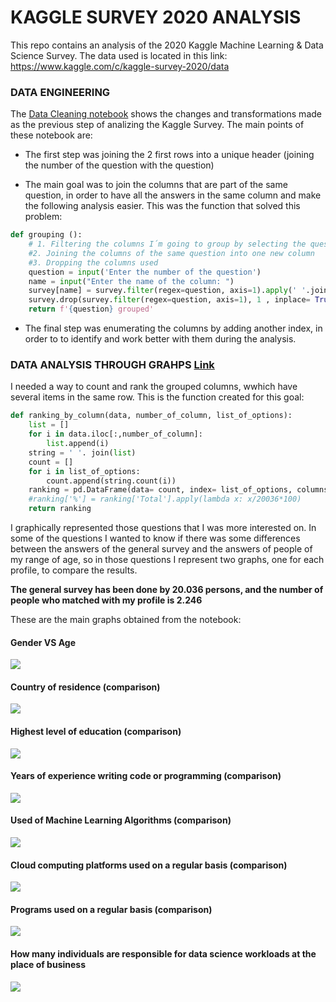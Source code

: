 # KAGGLE SURVEY 2020 ANALYSIS
This repo contains an analysis of the 2020 Kaggle Machine Learning &amp; Data Science Survey. The data used is located in this link: https://www.kaggle.com/c/kaggle-survey-2020/data 


### DATA ENGINEERING
The [Data Cleaning notebook](https://github.com/rfisla/KAGGLE_SURVEY_2020_ANALYSIS/blob/main/DATA_CLEANING.ipynb) shows the changes and transformations made as the previous step of analizing the Kaggle Survey. The main points of these notebook are:

- The first step was joining the 2 first rows into a unique header (joining the number of the question with the question)

- The main goal was to join the columns that are part of the same question, in order to have all the answers in the same column and make the following analysis easier.
This was the function that solved this problem:

```python
def grouping ():
    # 1. Filtering the columns I´m going to group by selecting the question
    #2. Joining the columns of the same question into one new column
    #3. Dropping the columns used
    question = input('Enter the number of the question')
    name = input("Enter the name of the column: ")
    survey[name] = survey.filter(regex=question, axis=1).apply(' '.join, axis=1)
    survey.drop(survey.filter(regex=question, axis=1), 1 , inplace= True)
    return f'{question} grouped'
```
- The final step was enumerating the columns by adding another index, in order to to identify and work better with them during the analysis.


### DATA ANALYSIS THROUGH GRAHPS [Link](https://github.com/rfisla/KAGGLE_SURVEY_2020_ANALYSIS/blob/main/KAGGLE_SURVEY_ANALYSIS.ipynb)

I needed a way to count and rank the  grouped columns, wwhich have several items in the same row. This is the function created for this goal:

```python
def ranking_by_column(data, number_of_column, list_of_options):
    list = []
    for i in data.iloc[:,number_of_column]:
        list.append(i)
    string = ' '. join(list)
    count = []
    for i in list_of_options:
        count.append(string.count(i))
    ranking = pd.DataFrame(data= count, index= list_of_options, columns=['Total']).sort_values(by='Total',ascending=False)
    #ranking['%'] = ranking['Total'].apply(lambda x: x/20036*100)
    return ranking
  ```

I graphically represented those questions that I was more interested on. In some of the questions I wanted to know if there was some differences between the answers of the general survey and the answers of people of my range of age, so in those questions I represent two graphs, one for each profile, to compare the results.

**The general survey has been done by 20.036 persons, and the number of people who matched with my profile is 2.246**

These are the main graphs obtained from the notebook:


#### Gender VS Age
<img src="Graphs/GendervsAgeChart.jpg">

#### Country of residence (comparison)
<img src="Graphs/CountryOfResidenceGrapg.jpg">

#### Highest level of education (comparison)
<img src="Graphs/EducationGraph.jpg">

#### Years of experience writing code or programming (comparison)
<img src="Graphs/ExperienceProgrammingGraph.jpg">

#### Used of Machine Learning Algorithms (comparison)
<img src="Graphs/MLAlgorithmsGraph.jpg">

#### Cloud computing platforms used on a regular basis (comparison)
<img src="Graphs/CCPlatformsGraph.jpg">

#### Programs used on a regular basis (comparison)
<img src="Graphs/ProgramsUsedGraph.jpg">

#### How many individuals are responsible for data science workloads at the place of business
<img src="Graphs/DSWorkloadsGraph.jpg">


